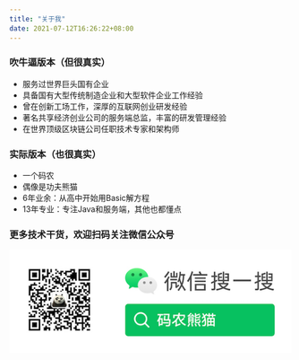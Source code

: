 ```yaml
---
title: "关于我"
date: 2021-07-12T16:26:22+08:00
---
```


### 吹牛逼版本（但很真实）

* 服务过世界巨头国有企业
* 具备国有大型传统制造企业和大型软件企业工作经验
* 曾在创新工场工作，深厚的互联网创业研发经验
* 著名共享经济创业公司的服务端总监，丰富的研发管理经验
* 在世界顶级区块链公司任职技术专家和架构师

### 实际版本（也很真实）

* 一个码农
* 偶像是功夫熊猫
* 6年业余：从高中开始用Basic解方程
* 13年专业：专注Java和服务端，其他也都懂点

### 更多技术干货，欢迎扫码关注微信公众号

![功夫熊猫](/images/weixin/qrcode_search.jpg)